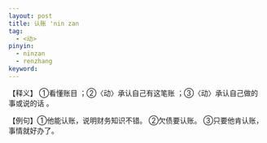 ```yaml
---
layout: post
title: 认账 'nin zan
tag:
  - <动>
pinyin: 
  - ninzan
  - renzhang
keyword: 
---
```



【释义】 ①看懂账目 ；②〈动〉承认自己有这笔账 ；③〈动〉承认自己做的事或说的话 。                               

【例句】①他能认账，说明财务知识不错。 ②欠债要认账。 ③只要他肯认账，事情就好办了。                            

   

                    